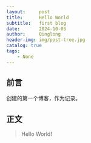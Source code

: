 ```yaml
---
layout:     post
title:      Hello World
subtitle:   first blog
date:       2024-10-03
author:     Qinglong
header-img: img/post-tree.jpg
catalog: true
tags:
    - None
---
```


## 前言

创建的第一个博客，作为记录。



## 正文
>Hello World!


